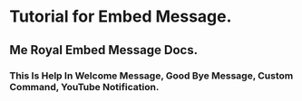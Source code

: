 # Tutorial for Embed Message.

## Me Royal Embed Message Docs.

### This Is Help In Welcome Message, Good Bye Message, Custom Command, YouTube Notification.
